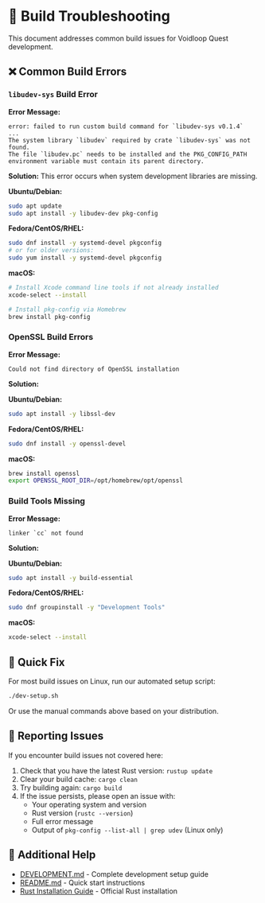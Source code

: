 # 🔧 Build Troubleshooting

This document addresses common build issues for Voidloop Quest development.

## ❌ Common Build Errors

### `libudev-sys` Build Error

**Error Message:**
```
error: failed to run custom build command for `libudev-sys v0.1.4`
...
The system library `libudev` required by crate `libudev-sys` was not found.
The file `libudev.pc` needs to be installed and the PKG_CONFIG_PATH environment variable must contain its parent directory.
```

**Solution:**
This error occurs when system development libraries are missing.

**Ubuntu/Debian:**
```bash
sudo apt update
sudo apt install -y libudev-dev pkg-config
```

**Fedora/CentOS/RHEL:**
```bash
sudo dnf install -y systemd-devel pkgconfig
# or for older versions:
sudo yum install -y systemd-devel pkgconfig
```

**macOS:**
```bash
# Install Xcode command line tools if not already installed
xcode-select --install

# Install pkg-config via Homebrew
brew install pkg-config
```

### OpenSSL Build Errors

**Error Message:**
```
Could not find directory of OpenSSL installation
```

**Solution:**

**Ubuntu/Debian:**
```bash
sudo apt install -y libssl-dev
```

**Fedora/CentOS/RHEL:**
```bash
sudo dnf install -y openssl-devel
```

**macOS:**
```bash
brew install openssl
export OPENSSL_ROOT_DIR=/opt/homebrew/opt/openssl
```

### Build Tools Missing

**Error Message:**
```
linker `cc` not found
```

**Solution:**

**Ubuntu/Debian:**
```bash
sudo apt install -y build-essential
```

**Fedora/CentOS/RHEL:**
```bash
sudo dnf groupinstall -y "Development Tools"
```

**macOS:**
```bash
xcode-select --install
```

## 🚀 Quick Fix

For most build issues on Linux, run our automated setup script:

```bash
./dev-setup.sh
```

Or use the manual commands above based on your distribution.

## 📝 Reporting Issues

If you encounter build issues not covered here:

1. Check that you have the latest Rust version: `rustup update`
2. Clear your build cache: `cargo clean`
3. Try building again: `cargo build`
4. If the issue persists, please open an issue with:
   - Your operating system and version
   - Rust version (`rustc --version`)
   - Full error message
   - Output of `pkg-config --list-all | grep udev` (Linux only)

## 📖 Additional Help

- [DEVELOPMENT.md](DEVELOPMENT.md) - Complete development setup guide
- [README.md](README.md) - Quick start instructions
- [Rust Installation Guide](https://rustup.rs/) - Official Rust installation